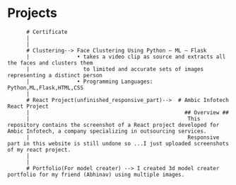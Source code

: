 # Projects

          # Certificate
          |
          |
          # Clustering--> Face Clustering Using Python – ML – Flask 
          |               • takes a video clip as source and extracts all the faces and clusters them 
          |                 to limited and accurate sets of images representing a distinct person 
          |               • Programming Languages: Python,ML,Flask,HTML,CSS
          |
          # React Project(unfinished_responsive_part)-->  # Ambic Infotech React Project
          |                                                 ## Overview ##
          |                                                  This repository contains the screenshot of a React project developed for Ambic Infotech, a company specializing in outsourcing services.
          |                                                  Responsive part in this website is still undone so ...I just uploaded screenshots of my react project.
          |
          |
          # Portfolio(For model creater) --> I created 3d model creater portfolio for my friend (Abhinav) using multiple images.
